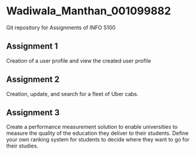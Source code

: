 # Wadiwala_Manthan_001099882

Git repository for Assignments of INFO 5100

## Assignment 1

Creation of a user profile and view the created user profile

## Assignment 2

Creation, update, and search for a fleet of Uber cabs. 

## Assignment 3

Create a performance measurement solution to enable universities to measure the quality of the education they deliver to their students. 
Define your own ranking system for students to decide where they want to go for their studies.



